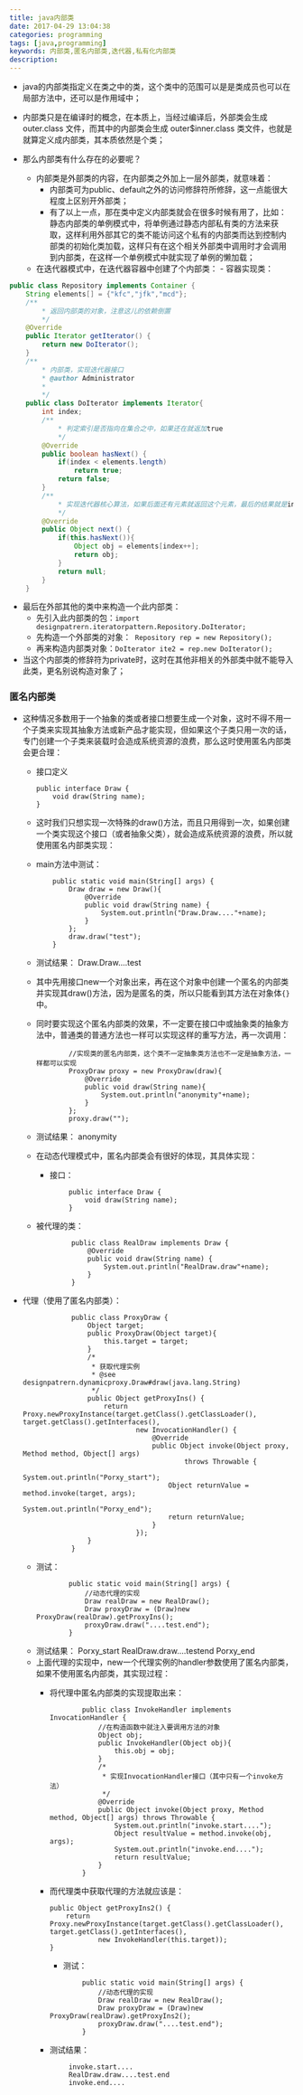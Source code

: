 ```yaml
---
title: java内部类
date: 2017-04-29 13:04:38
categories: programming
tags: [java,programming]
keywords: 内部类,匿名内部类,迭代器,私有化内部类
description:
---
```


- java的内部类指定义在类之中的类，这个类中的范围可以是是类成员也可以在局部方法中，还可以是作用域中；
- 内部类只是在编译时的概念，在本质上，当经过编译后，外部类会生成 outer.class 文件，而其中的内部类会生成 outer$inner.class 类文件，也就是就算定义成内部类，其本质依然是个类；

- 那么内部类有什么存在的必要呢？
  - 内部类是外部类的内容，在内部类之外加上一层外部类，就意味着：
    - 内部类可为public、default之外的访问修辞符所修辞，这一点能很大程度上区别开外部类；
    - 有了以上一点，那在类中定义内部类就会在很多时候有用了，比如：静态内部类的单例模式中，将单例通过静态内部私有类的方法来获取，这样利用外部其它的类不能访问这个私有的内部类而达到控制内部类的初始化类加载，这样只有在这个相关外部类中调用时才会调用到内部类，在这样一个单例模式中就实现了单例的懒加载；
  - 在迭代器模式中，在迭代器容器中创建了个内部类：
            - 容器实现类：

```java
public class Repository implements Container {
    String elements[] = {"kfc","jfk","mcd"};
    /**
        * 返回内部类的对象，注意这儿的依赖倒置
        */
    @Override
    public Iterator getIterator() {
        return new DoIterator();
    }
    /**
        * 内部类，实现迭代器接口
        * @author Administrator
        *
        */
    public class DoIterator implements Iterator{
        int index;
        /**
            * 判定索引是否指向在集合之中，如果还在就返加true
            */
        @Override
        public boolean hasNext() {
            if(index < elements.length)
                return true;
            return false;
        }
        /**
            * 实现迭代器核心算法，如果后面还有元素就返回这个元素，最后的结果就是index会与集合的长度相等，索引指向最后的一个的后面
            */
        @Override
        public Object next() {
            if(this.hasNext()){
                Object obj = elements[index++];
                return obj;
            }
            return null;
        }
    }
```

  - 最后在外部其他的类中来构造一个此内部类：
    - 先引入此内部类的包：`import designpatrern.iteratorpattern.Repository.DoIterator;`
    - 先构造一个外部类的对象：`	Repository rep = new Repository();`
    - 再来构造内部类对象：`DoIterator ite2 = rep.new DoIterator();`
- 当这个内部类的修辞符为private时，这时在其他非相关的外部类中就不能导入此类，更名别说构造对象了；

### 匿名内部类

- 这种情况多数用于一个抽象的类或者接口想要生成一个对象，这时不得不用一个子类来实现其抽象方法或新产品才能实现，但如果这个子类只用一次的话，专门创建一个子类来装载时会造成系统资源的浪费，那么这时使用匿名内部类会更合理：
    - 接口定义
        ```
        public interface Draw {
            void draw(String name);
        }
        ```

    - 这时我们只想实现一次特殊的draw()方法，而且只用得到一次，如果创建一个类实现这个接口（或者抽象父类），就会造成系统资源的浪费，所以就使用匿名内部类实现：
    - main方法中测试：
        ```
            public static void main(String[] args) {
                Draw draw = new Draw(){
                    @Override
                    public void draw(String name) {
                        System.out.println("Draw.Draw...."+name);
                    }
                };
                draw.draw("test");
            }
        ```

    - 测试结果：
            Draw.Draw....test
    - 其中先用接口new一个对象出来，再在这个对象中创建一个匿名的内部类并实现其draw()方法，因为是匿名的类，所以只能看到其方法在对象体`{}`中。
    - 同时要实现这个匿名内部类的效果，不一定要在接口中或抽象类的抽象方法中，普通类的普通方法也一样可以实现这样的重写方法，再一次调用：

        ```
                //实现类的匿名内部类，这个类不一定抽象类方法也不一定是抽象方法，一样都可以实现
                ProxyDraw proxy = new ProxyDraw(draw){
                    @Override
                    public void draw(String name){
                        System.out.println("anonymity"+name);
                    }
                };
                proxy.draw("");
        ```
    - 测试结果：
            anonymity
    - 在动态代理模式中，匿名内部类会有很好的体现，其具体实现：
        - 接口：
        ```
                public interface Draw {
                    void draw(String name);
                }
        ```
    - 被代理的类：
    ```
                public class RealDraw implements Draw {
                    @Override
                    public void draw(String name) {
                        System.out.println("RealDraw.draw"+name);
                    }
                }
    ```
- 代理（使用了匿名内部类）：

    ```
                public class ProxyDraw {
                    Object target;
                    public ProxyDraw(Object target){
                        this.target = target;
                    }
                    /*
                     * 获取代理实例
                     * @see designpatrern.dynamicproxy.Draw#draw(java.lang.String)
                     */
                    public Object getProxyIns() {
                        return Proxy.newProxyInstance(target.getClass().getClassLoader(), target.getClass().getInterfaces(),
                                new InvocationHandler() {
                                    @Override
                                    public Object invoke(Object proxy, Method method, Object[] args)
                                            throws Throwable {
                                        System.out.println("Porxy_start");
                                        Object returnValue = method.invoke(target, args);
                                        System.out.println("Porxy_end");
                                        return returnValue;
                                    }
                                });
                    }
                }
    ```
    - 测试：
        ```
                public static void main(String[] args) {
                    //动态代理的实现
                    Draw realDraw = new RealDraw();
                    Draw proxyDraw = (Draw)new ProxyDraw(realDraw).getProxyIns();
                    proxyDraw.draw("....test.end");
                }
        ```
    - 测试结果：
            Porxy_start
            RealDraw.draw....testend
            Porxy_end
    - 上面代理的实现中，new一个代理实例的handler参数使用了匿名内部类，如果不使用匿名内部类，其实现过程：
        - 将代理中匿名内部类的实现提取出来：
            ```
                    public class InvokeHandler implements InvocationHandler {
                        //在构造函数中就注入要调用方法的对象
                        Object obj;
                        public InvokeHandler(Object obj){
                            this.obj = obj;
                        }
                        /*
                         * 实现InvocationHandler接口（其中只有一个invoke方法）
                         */
                        @Override
                        public Object invoke(Object proxy, Method method, Object[] args) throws Throwable {
                            System.out.println("invoke.start....");
                            Object resultValue = method.invoke(obj, args);
                            System.out.println("invoke.end....");
                            return resultValue;
                        }
                    }
            ```
        - 而代理类中获取代理的方法就应该是：

            ```
            public Object getProxyIns2() {
                return Proxy.newProxyInstance(target.getClass().getClassLoader(), target.getClass().getInterfaces(),
                        new InvokeHandler(this.target));
            }
            ```
            - 测试：
            ```
                    public static void main(String[] args) {
                        //动态代理的实现
                        Draw realDraw = new RealDraw();
                        Draw proxyDraw = (Draw)new ProxyDraw(realDraw).getProxyIns2();
                        proxyDraw.draw("....test.end");
                    }
            ```
        - 测试结果：
        ```
                invoke.start....
                RealDraw.draw....test.end
                invoke.end....
        ```
